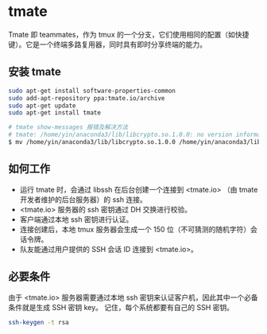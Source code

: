# tmate

Tmate 即 teammates，作为 tmux 的一个分支，它们使用相同的配置（如快捷键）。它是一个终端多路复用器，同时具有即时分享终端的能力。

## 安装 tmate

```bash
sudo apt-get install software-properties-common
sudo add-apt-repository ppa:tmate.io/archive
sudo apt-get update
sudo apt-get install tmate
```

```bash
# tmate show-messages 报错及解决方法
# tmate: /home/yin/anaconda3/lib/libcrypto.so.1.0.0: no version information available (required by /usr/lib/x86_64-linux-gnu/libssh.so.4)
$ mv /home/yin/anaconda3/lib/libcrypto.so.1.0.0 /home/yin/anaconda3/lib/libcrypto.so.1.0.0.bak
```

## 如何工作

* 运行 tmate 时，会通过 libssh 在后台创建一个连接到 <tmate.io> （由 tmate 开发者维护的后台服务器）的 ssh 连接。
* <tmate.io> 服务器的 ssh 密钥通过 DH 交换进行校验。
* 客户端通过本地 ssh 密钥进行认证。
* 连接创建后，本地 tmux 服务器会生成一个 150 位（不可猜测的随机字符）会话令牌。
* 队友能通过用户提供的 SSH 会话 ID 连接到 <tmate.io>。

## 必要条件

由于 <tmate.io> 服务器需要通过本地 ssh 密钥来认证客户机，因此其中一个必备条件就是生成 SSH 密钥 key。 记住，每个系统都要有自己的 SSH 密钥。

```bash
ssh-keygen -t rsa
```